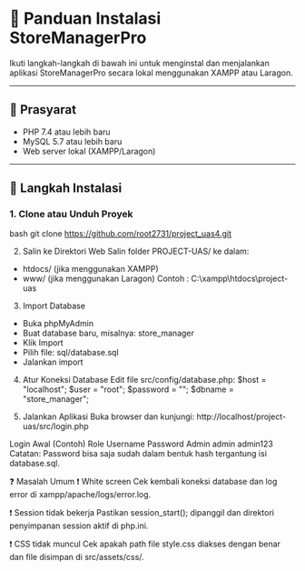 # 🧰 Panduan Instalasi StoreManagerPro

Ikuti langkah-langkah di bawah ini untuk menginstal dan menjalankan aplikasi StoreManagerPro secara lokal menggunakan XAMPP atau Laragon.

---

## 📌 Prasyarat

- PHP 7.4 atau lebih baru
- MySQL 5.7 atau lebih baru
- Web server lokal (XAMPP/Laragon)

---

## 🔧 Langkah Instalasi

### 1. Clone atau Unduh Proyek
bash git clone https://github.com/root2731/project_uas4.git

2. Salin ke Direktori Web
Salin folder PROJECT-UAS/ ke dalam:
- htdocs/ (jika menggunakan XAMPP)
- www/ (jika menggunakan Laragon)
Contoh : C:\xampp\htdocs\project-uas

3. Import Database
- Buka phpMyAdmin
- Buat database baru, misalnya: store_manager
- Klik Import
- Pilih file: sql/database.sql
- Jalankan import

4. Atur Koneksi Database
Edit file src/config/database.php:
$host = "localhost";
$user = "root";
$password = "";
$dbname = "store_manager";

5. Jalankan Aplikasi
Buka browser dan kunjungi:
http://localhost/project-uas/src/login.php

Login Awal (Contoh)
Role	Username	Password
Admin	admin	admin123
Catatan: Password bisa saja sudah dalam bentuk hash tergantung isi database.sql.

❓ Masalah Umum
❗ White screen
Cek kembali koneksi database dan log error di xampp/apache/logs/error.log.

❗ Session tidak bekerja
Pastikan session_start(); dipanggil dan direktori penyimpanan session aktif di php.ini.

❗ CSS tidak muncul
Cek apakah path file style.css diakses dengan benar dan file disimpan di src/assets/css/.
